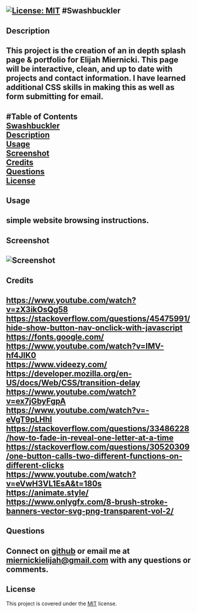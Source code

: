 [![License: MIT](https://img.shields.io/badge/License-MIT-yellow.svg)](https://opensource.org/licenses/MIT)
#Swashbuckler
-------------
## Description  
This project is the creation of an in depth splash page & portfolio for Elijah Miernicki. This page will be interactive, clean, and up to date with projects and contact information. I have learned additional CSS skills in making this as well as form submitting for email. 
-------------
#Table of Contents  
[Swashbuckler](#Swashbuckler)  
[Description](#Description)  
[Usage](#Usage)  
[Screenshot](#Screenshot)  
[Credits](#Credits)  
[Questions](#Questions)  
[License](#License)  
--------------
## Usage  
simple website browsing instructions. 
--------------
## Screenshot  
![Screenshot](assets/images/screenshot.png)
--------------
## Credits  
https://www.youtube.com/watch?v=zX3ikOsQg58  
https://stackoverflow.com/questions/45475991/hide-show-button-nav-onclick-with-javascript  
https://fonts.google.com/  
https://www.youtube.com/watch?v=IMV-hf4JIK0  
https://www.videezy.com/  
https://developer.mozilla.org/en-US/docs/Web/CSS/transition-delay  
https://www.youtube.com/watch?v=ex7jGbyFgpA  
https://www.youtube.com/watch?v=-eVgT9pLHhI  
https://stackoverflow.com/questions/33486228/how-to-fade-in-reveal-one-letter-at-a-time  
https://stackoverflow.com/questions/30520309/one-button-calls-two-different-functions-on-different-clicks  
https://www.youtube.com/watch?v=eVwH3VL1EsA&t=180s  
https://animate.style/  
https://www.onlygfx.com/8-brush-stroke-banners-vector-svg-png-transparent-vol-2/  
--------------
## Questions  
Connect on [github](https://github.com/MiernickiElijah) or email me at miernickielijah@gmail.com with any questions or comments. 
--------------
## License  
This project is covered under the [MIT](https://choosealicense.com/licenses/mit/) license.






